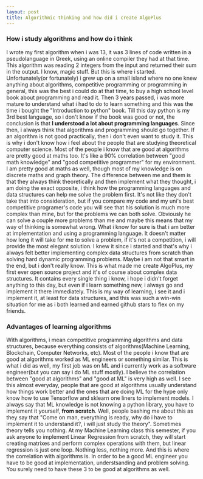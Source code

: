 ```yaml
---
layout: post
title: Algorithmic thinking and how did i create AlgoPlus
---
```


### How i study algorithms and how do i think
I wrote my first algorithm when i was 13, it was 3 lines of code written in a pseudolanguage in Greek, using an online compiler they had at that time. This algorithm was reading
2 integers from the input and returned their sum in the output. I know, magic stuff. But this is where i started. Unfortunately(or fortunately) i grew up on a small island where no one
knew anything about algorithms, competitive programming or programming in general, this was the best i could do at that time, to buy a high school level book about programming and read it.
Then 3 years passed, i was more mature to understand what i had to do to learn something and this was the time i bought the "Introduction to python" book. Till this day
python is my 3rd best language, so i don't know if the book was good or not, the conclusion is that **I understood a lot about programming languages**. Since then, i always think that
algorithms and programming should go together. If an algorithm is not good practically, then i don't even want to study it. This is why i don't know how i feel about the people that are studying
theoretical computer science. Most of the people i know that are good at algorithms are pretty good at maths too. It's like
a 90% correlation between "good math knowledge" and "good competitive programmer" for my environment. I am pretty good at maths as well, though most of my knowledge is on discrete maths and
graph theory. The difference between me and them is that they always think theoretically and then implement what they thought, i am doing the exact opposite, i think how the programming languages
and data structures can help me solve the problem first. It's not like they don't take that into consideration, but if you compare my code and my uni's best competitive programer's code you will see
that his solution is much more complex than mine, but for the problems we can both solve. Obviously he can solve a couple more problems than me and maybe this means that my way of thinking is somewhat wrong.
What i know for sure is that i am better at implementation and using a programming language. It doesn't matter how long it will take for me to solve a problem, if it's not a competition, i will provide the
most elegant solution. I knew it since i started and that's why i always felt better implementing complex data structures from scratch than solving hard dynamic programming problems. Maybe i am not that smart
in the end, but i don't really know. This is what made me create AlgoPlus, my first ever open source project and it's of course about complex data structures. It contains every single thing i know, i hope i
didn't forget anything to this day, but even if i learn something new, i always go and implement it there immediately. This is my way of learning, i see it and i implement it, at least for data structures,
and this was such a win-win situation for me as i both learned and earned github stars to flex on my friends.

### Advantages of learning algorithms
With algorithms, i mean competitive programming algorithms and data structures, because everything consists of algorithms(Machine Learning, Blockchain, Computer Networks, etc). Most of the people i know that are good at algorithms
worked as ML engineers or something similar. This is what i did as well, my first job was on ML and i currently work as a software engineer(but you can say i do ML stuff mostly). I believe the correlation between "good at algorithms"
and "good at ML" is very high as well. I see this almost everyday, people that are good at algorithms usually understand how things work better and the ones that are doing ML for the hype only know how to use Tensorflow and sklearn one liners
to implement models. I always say that ML knowledge is not knowing a python library, you have to implement it yourself, **from scratch**. Well, people bashing me about this as they say that "Come on man, everything is ready, why do i have to
implement it to understand it?, i will just study the theory". Sometimes theory tells you nothing. At my Machine Learning class this semester, if you ask anyone to implement Linear Regression from scratch, they will start creating matrixes and
perform complex operations with them, but linear regression is just one loop. Nothing less, nothing more. And this is where the correlation with algorithms is. In order to be a good ML engineer you have to be good at implementation, understsanding
and problem solving. You surely need to have these 3 to be good at algorithms as well.
